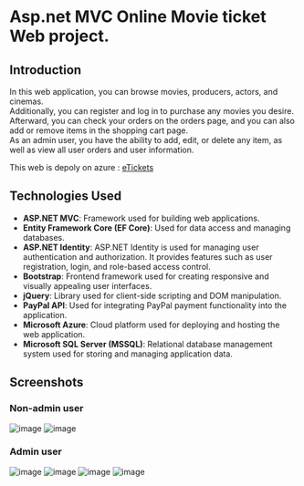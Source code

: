 # Asp.net MVC Online Movie ticket Web project.

## Introduction
In this web application, you can browse movies, producers, actors, and cinemas. \
Additionally, you can register and log in to purchase any movies you desire. Afterward, you can check your orders on the orders page, and you can also add or remove items in the shopping cart page. \
As an admin user, you have the ability to add, edit, or delete any item, as well as view all user orders and user information.

This web is depoly on azure : [eTickets](https://porcelain-etickets-app.azurewebsites.net)
## Technologies Used
- **ASP.NET MVC**: Framework used for building web applications.
- **Entity Framework Core (EF Core)**: Used for data access and managing databases.
- **ASP.NET Identity**: ASP.NET Identity is used for managing user authentication and authorization. It provides features such as user registration, login, and role-based access control.
- **Bootstrap**: Frontend framework used for creating responsive and visually appealing user interfaces.
- **jQuery**: Library used for client-side scripting and DOM manipulation.
- **PayPal API**: Used for integrating PayPal payment functionality into the application.
- **Microsoft Azure**: Cloud platform used for deploying and hosting the web application.
- **Microsoft SQL Server (MSSQL)**: Relational database management system used for storing and managing application data.
## Screenshots
### Non-admin user
![image](https://github.com/Porcelainz/compelte-eccommerce-aspnet-application/assets/63963971/e89c50c9-8a79-49a8-81e5-56ee2cbe2030)
![image](https://github.com/Porcelainz/compelte-eccommerce-aspnet-application/assets/63963971/fef6d578-3380-4f97-bc79-6d7972e237e0)
### Admin user 
![image](https://github.com/Porcelainz/compelte-eccommerce-aspnet-application/assets/63963971/56d3fe8d-39a0-4755-9061-f521bf5acf08)
![image](https://github.com/Porcelainz/compelte-eccommerce-aspnet-application/assets/63963971/c392edd9-0bb2-4cee-b59a-91c7234a685b)
![image](https://github.com/Porcelainz/compelte-eccommerce-aspnet-application/assets/63963971/a7262a40-0ebc-418b-bc7d-cec1010b1860)
![image](https://github.com/Porcelainz/compelte-eccommerce-aspnet-application/assets/63963971/8d747b90-a14f-45f4-b487-569491ab6dc1)


